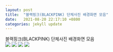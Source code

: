 ```yaml
---
layout: post
title:  "블랙핑크(BLACKPINK) 단체사진 배경화면 모음"
date:   2021-08-20 22:17:10 +0800
categories: jekyll update
---
```

<style>c {display:block !important}</style>
블랙핑크(BLACKPINK) 단체사진 배경화면 모음<br>
<img src='http://blinkarea.synology.me/xe/files/attach/images/138/971/188/ffcd0e6689ef993106dbce6798bef52c.jpg'>
<img src='http://blinkarea.synology.me/xe/files/attach/images/138/971/188/74fac899bfdfc936ca1426956519189a.jpg'>
<img src='https://cdn.topstarnews.net/news/photo/201809/480734_137861_135.jpg'>
<img src='https://cloudfront-ap-northeast-1.images.arcpublishing.com/chosun/K65H2YVA4MSQXNRSLCDJY4SII4.jpg'>
